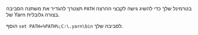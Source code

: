 תצטרך להגדיר את משתנה הסביבה `PATH` בטרמינל שלך כדי להשיג גישה לקבצי ההרצה של Yarn בצורה גלובלית.

הוסף `set PATH=%PATH%;C:\.yarn\bin` לסביבה שלך.